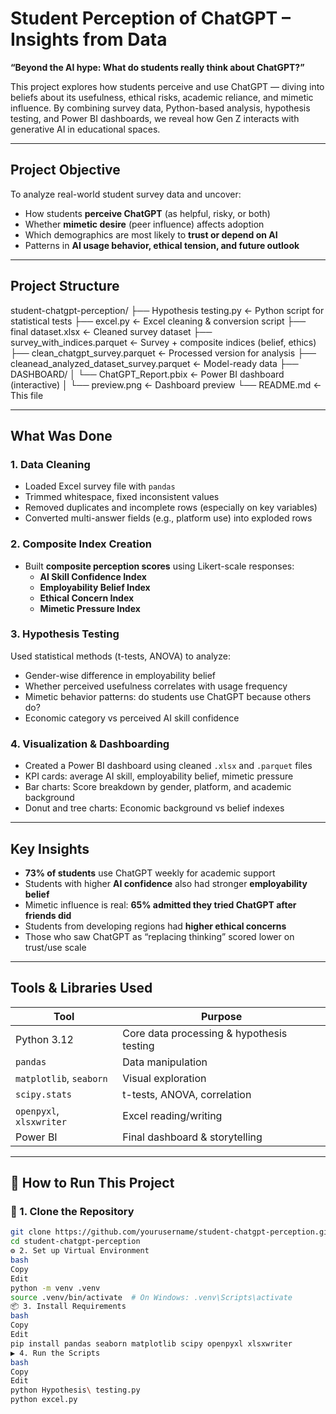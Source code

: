 # Student Perception of ChatGPT – Insights from Data

**“Beyond the AI hype: What do students really think about ChatGPT?”**

This project explores how students perceive and use ChatGPT — diving into beliefs about its usefulness, ethical risks, academic reliance, and mimetic influence. By combining survey data, Python-based analysis, hypothesis testing, and Power BI dashboards, we reveal how Gen Z interacts with generative AI in educational spaces.

---

## Project Objective

To analyze real-world student survey data and uncover:
- How students **perceive ChatGPT** (as helpful, risky, or both)
- Whether **mimetic desire** (peer influence) affects adoption
- Which demographics are most likely to **trust or depend on AI**
- Patterns in **AI usage behavior, ethical tension, and future outlook**

---

## Project Structure

student-chatgpt-perception/
├── Hypothesis testing.py ← Python script for statistical tests
├── excel.py ← Excel cleaning & conversion script
├── final dataset.xlsx ← Cleaned survey dataset
├── survey_with_indices.parquet ← Survey + composite indices (belief, ethics)
├── clean_chatgpt_survey.parquet ← Processed version for analysis
├── cleanead_analyzed_dataset_survey.parquet ← Model-ready data
├── DASHBOARD/
│ └── ChatGPT_Report.pbix ← Power BI dashboard (interactive)
│ └── preview.png ← Dashboard preview
└── README.md ← This file

---

## What Was Done

### 1. **Data Cleaning**
- Loaded Excel survey file with `pandas`
- Trimmed whitespace, fixed inconsistent values
- Removed duplicates and incomplete rows (especially on key variables)
- Converted multi-answer fields (e.g., platform use) into exploded rows

### 2. **Composite Index Creation**
- Built **composite perception scores** using Likert-scale responses:
  - **AI Skill Confidence Index**
  - **Employability Belief Index**
  - **Ethical Concern Index**
  - **Mimetic Pressure Index**

### 3. **Hypothesis Testing**
Used statistical methods (t-tests, ANOVA) to analyze:
- Gender-wise difference in employability belief
- Whether perceived usefulness correlates with usage frequency
- Mimetic behavior patterns: do students use ChatGPT because others do?
- Economic category vs perceived AI skill confidence

### 4. **Visualization & Dashboarding**
- Created a Power BI dashboard using cleaned `.xlsx` and `.parquet` files
- KPI cards: average AI skill, employability belief, mimetic pressure
- Bar charts: Score breakdown by gender, platform, and academic background
- Donut and tree charts: Economic background vs belief indexes

---

## Key Insights

- **73% of students** use ChatGPT weekly for academic support
- Students with higher **AI confidence** also had stronger **employability belief**
- Mimetic influence is real: **65% admitted they tried ChatGPT after friends did**
- Students from developing regions had **higher ethical concerns**
- Those who saw ChatGPT as “replacing thinking” scored lower on trust/use scale

---

## Tools & Libraries Used

| Tool            | Purpose                                 |
|-----------------|------------------------------------------|
| Python 3.12      | Core data processing & hypothesis testing |
| `pandas`         | Data manipulation                       |
| `matplotlib`, `seaborn` | Visual exploration                  |
| `scipy.stats`    | t-tests, ANOVA, correlation             |
| `openpyxl`, `xlsxwriter` | Excel reading/writing            |
| Power BI         | Final dashboard & storytelling          |

---

## 🚀 How to Run This Project

### 🔧 1. Clone the Repository
```bash
git clone https://github.com/yourusername/student-chatgpt-perception.git
cd student-chatgpt-perception
⚙️ 2. Set up Virtual Environment
bash
Copy
Edit
python -m venv .venv
source .venv/bin/activate  # On Windows: .venv\Scripts\activate
📦 3. Install Requirements
bash
Copy
Edit
pip install pandas seaborn matplotlib scipy openpyxl xlsxwriter
▶️ 4. Run the Scripts
bash
Copy
Edit
python Hypothesis\ testing.py
python excel.py
